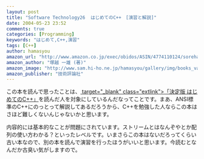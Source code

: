 ```yaml
---
layout: post
title: "Software Technology26  はじめてのC++　[演習と解説]"
date: 2004-05-23 23:52
comments: true
categories: [Programming]
keywords: "はじめて,C++,演習"
tags: [C++]
author: hamasyou
amazon_url: "http://www.amazon.co.jp/exec/obidos/ASIN/4774110124/sorehabooks-22"
amazon_author: "塚越 一雄 (著)"
amazon_image: "http://www.sam.hi-ho.ne.jp/hamasyou/gallery/img/books_value/hazimeteno_c%2B%2B.jpg"
amazon_publisher: "技術評論社"
---
```


この本を読んで思ったことは、[ target="_blank" class="extlink">「決定版 はじめてのC++」](http://www.amazon.co.jp/exec/obidos/ASIN/477410843X/sorehabooks-22)を読んだ人を対象にしているんだなってことです。まあ、ANSI標準のC++にのっとって解説してあるだろうから、C++を勉強した人ならこの本はさほど難しくないんじゃないかと思います。


<!-- more -->

内容的には基本的なことが問題にされています。ストリームとはなんぞやとか配列の使い方わかる？といったレベルです。いまさらこの本はないだろってくらい古い本なので、別の本を読んで演習を行ったほうがいいと思います。今読むとなんだか古臭い気がしますので。





